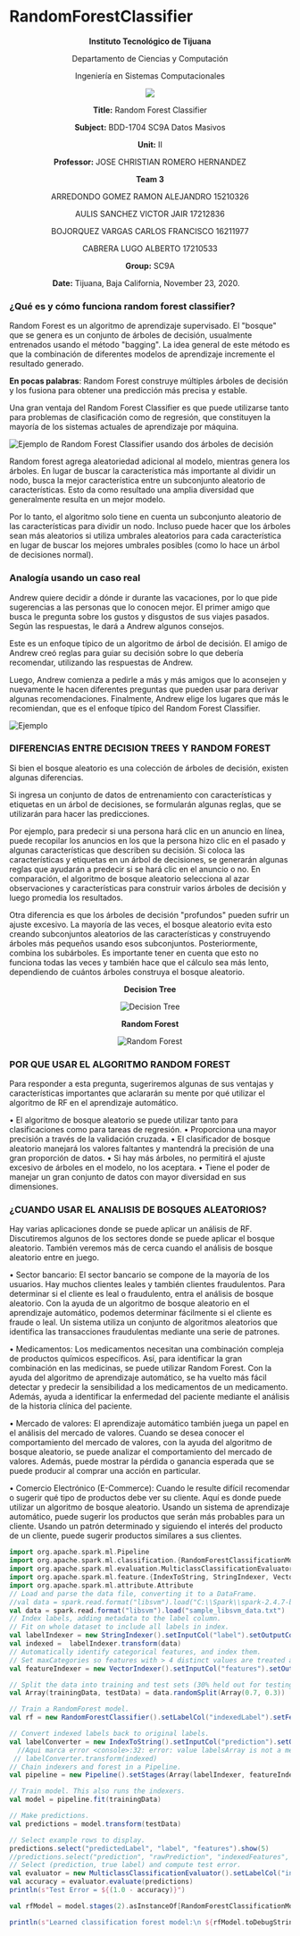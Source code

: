 ﻿# RandomForestClassifier

<div align="center">

**Instituto Tecnológico de Tijuana**

Departamento de Ciencias y Computación

Ingeniería en Sistemas Computacionales
 
 [![](https://upload.wikimedia.org/wikipedia/commons/2/2e/ITT.jpg)](https://upload.wikimedia.org/wikipedia/commons/2/2e/ITT.jpg)

**Title:**
Random Forest Classifier

**Subject:**
BDD-1704 SC9A Datos Masivos

**Unit:**
 II

**Professor:**
JOSE CHRISTIAN ROMERO HERNANDEZ

**Team 3**

ARREDONDO GOMEZ RAMON ALEJANDRO     15210326

AULIS SANCHEZ VICTOR JAIR           17212836

BOJORQUEZ VARGAS CARLOS FRANCISCO   16211977

CABRERA LUGO ALBERTO                17210533 

**Group:**
SC9A

**Date:**
Tijuana, Baja California, November 23, 2020. 
</div>


### ¿Qué es y cómo funciona random forest classifier?
Random Forest es un algoritmo de aprendizaje supervisado. El "bosque" que se genera es un conjunto de árboles de decisión, usualmente entrenados usando el método "bagging". La idea general de este método es que la combinación de diferentes modelos de aprendizaje incremente el resultado generado.

**En pocas palabras**: Random Forest construye múltiples árboles de decisión y los fusiona para obtener una predicción más precisa y estable.

Una gran ventaja del Random Forest Classifier es que puede utilizarse tanto para problemas de clasificación como de regresión, que constituyen la mayoría de los sistemas actuales de aprendizaje por máquina.

![Ejemplo de Random Forest Classifier usando dos árboles de decisión](https://builtin.com/sites/default/files/styles/ckeditor_optimize/public/inline-images/two-tree-random-forest.png "Ejemplo de Random Forest Classifier usando dos árboles de decisión")

Random forest agrega aleatoriedad adicional al modelo, mientras genera los árboles. En lugar de buscar la característica más importante al dividir un nodo, busca la mejor característica entre un subconjunto aleatorio de características. Esto da como resultado una amplia diversidad que generalmente resulta en un mejor modelo.

Por lo tanto, el algoritmo solo tiene en cuenta un subconjunto aleatorio de las características para dividir un nodo. Incluso puede hacer que los árboles sean más aleatorios si utiliza umbrales aleatorios para cada característica en lugar de buscar los mejores umbrales posibles (como lo hace un árbol de decisiones normal).


### Analogía usando un caso real
Andrew quiere decidir a dónde ir durante las vacaciones, por lo que pide sugerencias a las personas que lo conocen mejor. El primer amigo que busca le pregunta sobre los gustos y disgustos de sus viajes pasados. Según las respuestas, le dará a Andrew algunos consejos.

Este es un enfoque típico de un algoritmo de árbol de decisión. El amigo de Andrew creó reglas para guiar su decisión sobre lo que debería recomendar, utilizando las respuestas de Andrew.

Luego, Andrew comienza a pedirle a más y más amigos que lo aconsejen y nuevamente le hacen diferentes preguntas que pueden usar para derivar algunas recomendaciones. Finalmente, Andrew elige los lugares que más le recomiendan, que es el enfoque típico del Random Forest Classifier.

![Ejemplo](https://mlux9brz2apw.i.optimole.com/y1pDtVQ-NL9wTwiU/w:1024/h:581/q:auto/https://kgptalkie.com/wp-content/uploads/2020/08/image-122.png "Ejemplo")


### DIFERENCIAS ENTRE DECISION TREES Y RANDOM FOREST
Si bien el bosque aleatorio es una colección de árboles de decisión, existen algunas diferencias.

Si ingresa un conjunto de datos de entrenamiento con características y etiquetas en un árbol de decisiones, se formularán algunas reglas, que se utilizarán para hacer las predicciones.

Por ejemplo, para predecir si una persona hará clic en un anuncio en línea, puede recopilar los anuncios en los que la persona hizo clic en el pasado y algunas características que describen su decisión. Si coloca las características y etiquetas en un árbol de decisiones, se generarán algunas reglas que ayudarán a predecir si se hará clic en el anuncio o no. En comparación, el algoritmo de bosque aleatorio selecciona al azar observaciones y características para construir varios árboles de decisión y luego promedia los resultados.

Otra diferencia es que los árboles de decisión "profundos" pueden sufrir un ajuste excesivo. La mayoría de las veces, el bosque aleatorio evita esto creando subconjuntos aleatorios de las características y construyendo árboles más pequeños usando esos subconjuntos. Posteriormente, combina los subárboles. Es importante tener en cuenta que esto no funciona todas las veces y también hace que el cálculo sea más lento, dependiendo de cuántos árboles construya el bosque aleatorio.

<div align="center">
  
**Decision Tree**

![Decision Tree](https://miro.medium.com/max/625/1*LMoJmXCsQlciGTEyoSN39g.jpeg "Decision Tree")

**Random Forest**

![Random Forest](https://miro.medium.com/max/625/1*VHDtVaDPNepRglIAv72BFg.jpeg "Random Forest")

</div>

### POR QUE USAR EL ALGORITMO RANDOM FOREST 

Para responder a esta pregunta, sugeriremos algunas de sus ventajas y características importantes que aclararán su mente por qué utilizar el algoritmo de RF en el aprendizaje automático.

•	El algoritmo de bosque aleatorio se puede utilizar tanto para clasificaciones como para tareas de regresión.
•	Proporciona una mayor precisión a través de la validación cruzada.
•	El clasificador de bosque aleatorio manejará los valores faltantes y mantendrá la precisión de una gran proporción de datos.
•	Si hay más árboles, no permitirá el ajuste excesivo de árboles en el modelo, no los aceptara.
•	Tiene el poder de manejar un gran conjunto de datos con mayor diversidad en sus dimensiones.

### ¿CUANDO USAR EL ANALISIS DE BOSQUES ALEATORIOS?

Hay varias aplicaciones donde se puede aplicar un análisis de RF. Discutiremos algunos de los sectores donde se puede aplicar el bosque aleatorio. También veremos más de cerca cuando el análisis de bosque aleatorio entre en juego.

•	Sector bancario: El sector bancario se compone de la mayoría de los usuarios. Hay muchos clientes leales y también clientes fraudulentos. Para determinar si el cliente es leal o fraudulento, entra el análisis de bosque aleatorio. Con la ayuda de un algoritmo de bosque aleatorio en el aprendizaje automático, podemos determinar fácilmente si el cliente es fraude o leal. Un sistema utiliza un conjunto de algoritmos aleatorios que identifica las transacciones fraudulentas mediante una serie de patrones.

•	Medicamentos: Los medicamentos necesitan una combinación compleja de productos químicos específicos. Así, para identificar la gran combinación en las medicinas, se puede utilizar Random Forest. Con la ayuda del algoritmo de aprendizaje automático, se ha vuelto más fácil detectar y predecir la sensibilidad a los medicamentos de un medicamento. Además, ayuda a identificar la enfermedad del paciente mediante el análisis de la historia clínica del paciente.

•	Mercado de valores: El aprendizaje automático también juega un papel en el análisis del mercado de valores. Cuando se desea conocer el comportamiento del mercado de valores, con la ayuda del algoritmo de bosque aleatorio, se puede analizar el comportamiento del mercado de valores. Además, puede mostrar la pérdida o ganancia esperada que se puede producir al comprar una acción en particular.

•	Comercio Electrónico (E-Commerce): Cuando le resulte difícil recomendar o sugerir qué tipo de productos debe ver su cliente. Aquí es donde puede utilizar un algoritmo de bosque aleatorio. Usando un sistema de aprendizaje automático, puede sugerir los productos que serán más probables para un cliente. Usando un patrón determinado y siguiendo el interés del producto de un cliente, puede sugerir productos similares a sus clientes.



```scala
import org.apache.spark.ml.Pipeline
import org.apache.spark.ml.classification.{RandomForestClassificationModel, RandomForestClassifier}
import org.apache.spark.ml.evaluation.MulticlassClassificationEvaluator
import org.apache.spark.ml.feature.{IndexToString, StringIndexer, VectorIndexer}
import org.apache.spark.ml.attribute.Attribute
// Load and parse the data file, converting it to a DataFrame.
//val data = spark.read.format("libsvm").load("C:\\Spark\\spark-2.4.7-bin-hadoop2.7\\data\\mllib\\sample_libsvm_data.txt")
val data = spark.read.format("libsvm").load("sample_libsvm_data.txt")
// Index labels, adding metadata to the label column.
// Fit on whole dataset to include all labels in index.
val labelIndexer = new StringIndexer().setInputCol("label").setOutputCol("indexedLabel").fit(data)
val indexed =  labelIndexer.transform(data)
// Automatically identify categorical features, and index them.
// Set maxCategories so features with > 4 distinct values are treated as continuous.
val featureIndexer = new VectorIndexer().setInputCol("features").setOutputCol("indexedFeatures").setMaxCategories(4).fit(data)

// Split the data into training and test sets (30% held out for testing).
val Array(trainingData, testData) = data.randomSplit(Array(0.7, 0.3))

// Train a RandomForest model.
val rf = new RandomForestClassifier().setLabelCol("indexedLabel").setFeaturesCol("indexedFeatures").setNumTrees(10)

// Convert indexed labels back to original labels.
val labelConverter = new IndexToString().setInputCol("prediction").setOutputCol("predictedLabel").setLabels(labelIndexer.labels) 
  //Aqui marca error <console>:32: error: value labelsArray is not a member of org.apache.spark.ml.feature.StringIndexer
 // labelConverter.transform(indexed)
// Chain indexers and forest in a Pipeline.
val pipeline = new Pipeline().setStages(Array(labelIndexer, featureIndexer, rf, labelConverter))

// Train model. This also runs the indexers.
val model = pipeline.fit(trainingData)

// Make predictions.
val predictions = model.transform(testData)

// Select example rows to display.
predictions.select("predictedLabel", "label", "features").show(5)
//predictions.select("prediction", "rawPrediction", "indexedFeatures", "label", "features", "indexedLabel", "probability").show(5)
// Select (prediction, true label) and compute test error.
val evaluator = new MulticlassClassificationEvaluator().setLabelCol("indexedLabel").setPredictionCol("prediction").setMetricName("accuracy")
val accuracy = evaluator.evaluate(predictions)
println(s"Test Error = ${(1.0 - accuracy)}")

val rfModel = model.stages(2).asInstanceOf[RandomForestClassificationModel]

println(s"Learned classification forest model:\n ${rfModel.toDebugString}")

```
